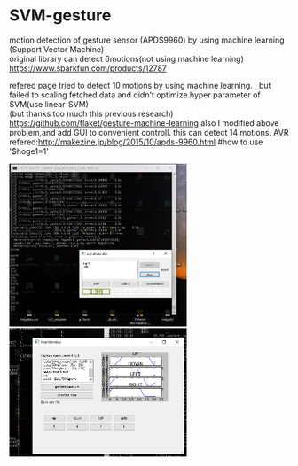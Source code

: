 # SVM-gesture  
motion detection of gesture sensor (APDS9960) by using machine learning (Support Vector Machine)  
original library can detect 6motions(not using machine learning)  
<https://www.sparkfun.com/products/12787>

refered page tried to detect 10 motions by using machine learning.   
but failed to scaling fetched data and didn't optimize hyper parameter of SVM(use linear-SVM)  
(but thanks too much this previous research)
<https://github.com/flaket/gesture-machine-learning>
also I modified above problem,and add GUI to convenient controll.
this can detect 14 motions.
AVR refered:<http://makezine.jp/blog/2015/10/apds-9960.html>
#how to use
'$hoge1=1'

<img src="picture/gesture_GUI.jpg" width="320px">
<img src="picture/gesture_window.png" width="320px">
